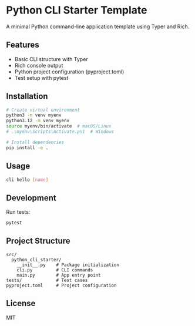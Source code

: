 # Python CLI Starter Template

A minimal Python command-line application template using Typer and Rich.

## Features

- Basic CLI structure with Typer
- Rich console output
- Python project configuration (pyproject.toml)
- Test setup with pytest

## Installation

```bash
# Create virtual environment
python3 -m venv myenv
python3.12 -m venv myenv
source myenv/bin/activate  # macOS/Linux
# .\myenv\Scripts\Activate.ps1  # Windows

# Install dependencies
pip install -e .
```

## Usage

```bash
cli hello [name]
```

## Development

Run tests:
```bash
pytest
```

## Project Structure

```
src/
  python_cli_starter/
    __init__.py    # Package initialization
    cli.py         # CLI commands
    main.py        # App entry point
tests/             # Test cases
pyproject.toml     # Project configuration
```

## License

MIT

